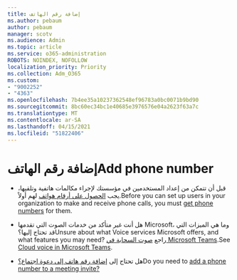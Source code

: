 ```yaml
---
title: إضافة رقم الهاتف
ms.author: pebaum
author: pebaum
manager: scotv
ms.audience: Admin
ms.topic: article
ms.service: o365-administration
ROBOTS: NOINDEX, NOFOLLOW
localization_priority: Priority
ms.collection: Adm_O365
ms.custom:
- "9002252"
- "4363"
ms.openlocfilehash: 7b4ee35a10237362548ef96783a0bc0071b9bd90
ms.sourcegitcommit: 8bc60ec34bc1e40685e3976576e04a2623f63a7c
ms.translationtype: MT
ms.contentlocale: ar-SA
ms.lasthandoff: 04/15/2021
ms.locfileid: "51822406"
---
```

# <a name="add-phone-number"></a><span data-ttu-id="d60a3-102">إضافة رقم الهاتف</span><span class="sxs-lookup"><span data-stu-id="d60a3-102">Add phone number</span></span>

- <span data-ttu-id="d60a3-103">قبل أن تتمكن من إعداد المستخدمين في مؤسستك لإجراء مكالمات هاتفية وتلقيها، يجب [الحصول على أرقام هواتف](https://docs.microsoft.com/MicrosoftTeams/manage-phone-numbers-for-your-organization/) لهم أولاً.</span><span class="sxs-lookup"><span data-stu-id="d60a3-103">Before you can set up users in your organization to make and receive phone calls, you must [get phone numbers](https://docs.microsoft.com/MicrosoftTeams/manage-phone-numbers-for-your-organization/) for them.</span></span>

- <span data-ttu-id="d60a3-104">هل أنت غير متأكد من خدمات الصوت التي تقدمها Microsoft، وما هي الميزات التي قد تحتاج إليها؟</span><span class="sxs-lookup"><span data-stu-id="d60a3-104">Unsure about what Voice services Microsoft offers, and what features you may need?</span></span> <span data-ttu-id="d60a3-105">راجع [صوت السحابة في Microsoft Teams](https://docs.microsoft.com/MicrosoftTeams/cloud-voice-landing-page).</span><span class="sxs-lookup"><span data-stu-id="d60a3-105">See [Cloud voice in Microsoft Teams](https://docs.microsoft.com/MicrosoftTeams/cloud-voice-landing-page).</span></span>

- <span data-ttu-id="d60a3-106">هل تحتاج إلى [إضافة رقم هاتف إلى دعوة اجتماع؟](https://docs.microsoft.com/MicrosoftTeams/set-the-phone-numbers-included-on-invites-in-teams)</span><span class="sxs-lookup"><span data-stu-id="d60a3-106">Do you need to [add a phone number to a meeting invite?](https://docs.microsoft.com/MicrosoftTeams/set-the-phone-numbers-included-on-invites-in-teams)</span></span>
